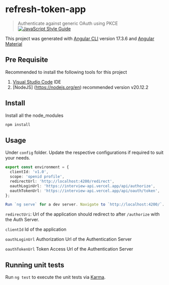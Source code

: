 # refresh-token-app

> Authenticate against generic OAuth using PKCE
> [![JavaScript Style Guide](https://img.shields.io/badge/code_style-standard-brightgreen.svg)](https://standardjs.com)

This project was generated with [Angular CLI](https://github.com/angular/angular-cli) version 17.3.6 and [Angular Material](https://material.angular.io/)

## Pre Requisite

Recommended to install the following tools for this project

1. [Visual Studio Code](https://code.visualstudio.com/) IDE
2. [NodeJS] (https://nodejs.org/en) recommended version v20.12.2

## Install

Install all the node_modules

```bash
npm install
```

## Usage

Under `config` folder. Update the respective configurations if required to suit your needs.

```ts
export const environment = {
  clientId: 'v1.0',
  scope: 'openid profile',
  redirectUrl: 'http://localhost:4200/redirect',
  oauthLoginUrl: 'https://interview-api.vercel.app/api/authorize',
  oauthTokenUrl: 'https://interview-api.vercel.app/api/oauth/token',
};

Run `ng serve` for a dev server. Navigate to `http://localhost:4200/`. The application will automatically reload if you change any of the source files.
```

`redirectUri`: Url of the application should redirect to after `/authorize` with the Auth Server.

`clientId` Id of the application

`oauthLoginUrl` Authorization Url of the Authentication Server

`oauthTokenUrl` Token Access Url of the Authentication Server

## Running unit tests

Run `ng test` to execute the unit tests via [Karma](https://karma-runner.github.io).
